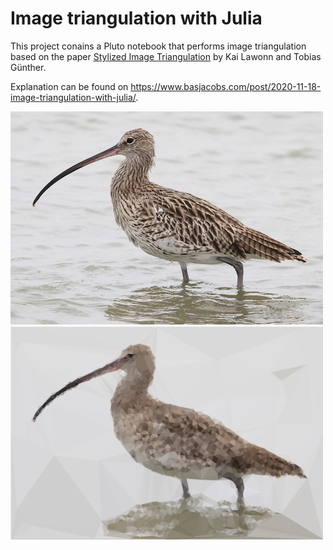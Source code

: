 # Image triangulation with Julia

This project conains a Pluto notebook that performs image triangulation based on the paper [Stylized Image Triangulation](https://onlinelibrary.wiley.com/doi/abs/10.1111/cgf.13526) by Kai Lawonn and Tobias Günther.  

Explanation can be found on https://www.basjacobs.com/post/2020-11-18-image-triangulation-with-julia/.

<img src="wulp.jpg" width="500" height="341">
<img src="wulp_triangle.svg" width="500" height="341">